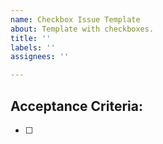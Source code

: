 ```yaml
---
name: Checkbox Issue Template
about: Template with checkboxes.
title: ''
labels: ''
assignees: ''

---
```


## Acceptance Criteria:

- [ ]
